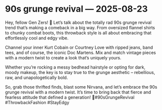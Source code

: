 # 90s grunge revival — 2025-08-23

Hey, fellow Gen Zers! 🖤 Let’s talk about the totally rad 90s grunge revival trend that’s making a comeback in a big way. From oversized flannel shirts to chunky combat boots, this throwback style is all about embracing that effortlessly cool and edgy vibe.

Channel your inner Kurt Cobain or Courtney Love with ripped jeans, band tees, and of course, the iconic Doc Martens. Mix and match vintage pieces with a modern twist to create a look that’s uniquely yours.

Whether you’re rocking a messy bedhead hairstyle or opting for dark, moody makeup, the key is to stay true to the grunge aesthetic – rebellious, raw, and unapologetically bold.

So, grab those thrifted finds, blast some Nirvana, and let’s embrace the 90s grunge revival with a modern twist. It’s time to bring back that fierce and fearless attitude that defined a generation! 🤘#90sGrungeRevival #ThrowbackFashion #StayEdgy